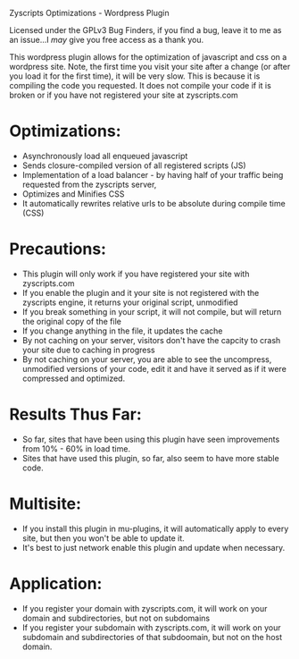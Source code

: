 Zyscripts Optimizations - Wordpress Plugin

Licensed under the GPLv3
Bug Finders, if you find a bug, leave it to me as an issue...I _may_ give you free access as a thank you.

This wordpress plugin allows for the optimization of javascript and css on a wordpress site.
Note, the first time you visit your site after a change (or after you load it for the first time), it will be very slow.  This is because it is compiling the code you requested.
It does not compile your code if it is broken or if you have not registered your site at zyscripts.com

Optimizations:
==============
* Asynchronously load all enqueued javascript
* Sends closure-compiled version of all registered scripts (JS)
* Implementation of a load balancer - by having half of your traffic being requested from the zyscripts server, 
* Optimizes and Minifies CSS
* It automatically rewrites relative urls to be absolute during compile time (CSS)

Precautions:
============
* This plugin will only work if you have registered your site with zyscripts.com
* If you enable the plugin and it your site is not registered with the zyscripts engine, it returns your original script, unmodified
* If you break something in your script, it will not compile, but will return the original copy of the file
* If you change anything in the file, it updates the cache
* By not caching on your server, visitors don't have the capcity to crash your site due to caching in progress
* By not caching on your server, you are able to see the uncompress, unmodified versions of your code, edit it and have it served as if it were compressed and optimized.

Results Thus Far:
=================
* So far, sites that have been using this plugin have seen improvements from 10% - 60% in load time.
* Sites that have used this plugin, so far, also seem to have more stable code.

Multisite:
==========
* If you install this plugin in mu-plugins, it will automatically apply to every site, but then you won't be able to update it.
* It's best to just network enable this plugin and update when necessary.

Application:
============
* If you register your domain with zyscripts.com, it will work on your domain and subdirectories, but not on subdomains
* If you register your subdomain with zyscripts.com, it will work on your subdomain and subdirectories of that subdoomain, but not on the host domain.
